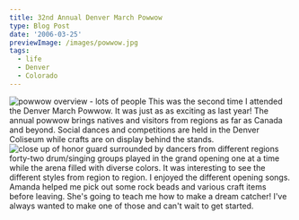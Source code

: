 ```yaml
---
title: 32nd Annual Denver March Powwow
type: Blog Post
date: '2006-03-25'
previewImage: /images/powwow.jpg
tags:
  - life
  - Denver
  - Colorado
---
```

![powwow overview - lots of people](/images/20060325-powwow2.jpg) This was the second time I attended the Denver March Powwow. It was just as as exciting as last year! The annual powwow brings natives and visitors from regions as far as Canada and beyond. Social dances and competitions are held in the Denver Coliseum while crafts are on display behind the stands. ![close up of honor guard surrounded by dancers from different regions](/images/20060325-powwow1.jpg) forty-two drum/singing groups played in the grand opening one at a time while the arena filled with diverse colors. It was interesting to see the different styles from region to region. I enjoyed the different opening songs. Amanda helped me pick out some rock beads and various craft items before leaving. She's going to teach me how to make a dream catcher! I've always wanted to make one of those and can't wait to get started.
